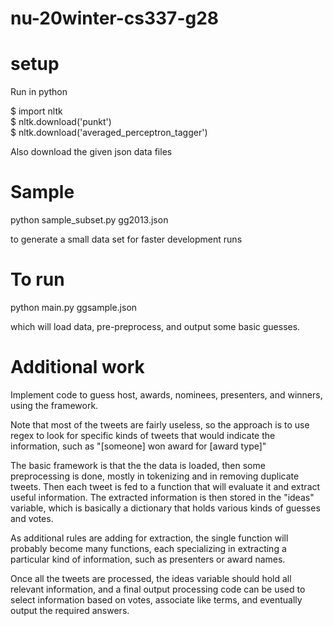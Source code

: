 # nu-20winter-cs337-g28

# setup

Run in python

$ import nltk  
$ nltk.download('punkt')  
$ nltk.download('averaged_perceptron_tagger')  

Also download the given json data files

# Sample

python sample_subset.py gg2013.json

to generate a small data set for faster development runs

# To run

python main.py ggsample.json

which will load data, pre-preprocess, and output some basic guesses.

# Additional work

Implement code to guess host, awards, nominees, presenters, and winners, using the
framework.

Note that most of the tweets are fairly useless, so the approach is to use regex to look for
specific kinds of tweets that would indicate the information, such as
"[someone] won award for [award type]"

The basic framework is that the the data is loaded, then some preprocessing is done,
mostly in tokenizing and in removing duplicate tweets. Then each tweet is fed to a
function that will evaluate it and extract useful information. The extracted information is
then stored in the "ideas" variable, which is basically a dictionary that holds various kinds
of guesses and votes.

As additional rules are adding for extraction, the single function will probably become
many functions, each specializing in extracting a particular kind of information, such as
presenters or award names.

Once all the tweets are processed, the ideas variable should hold all relevant information,
and a final output processing code can be used to select information based on votes,
associate like terms, and eventually output the required answers.

